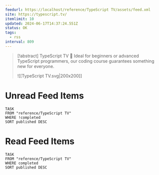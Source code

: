 ```yaml
---
feedurl: https://localhost/reference/TypeScript TV/assets/feed.xml
site: https://typescript.tv/
itemlimit: 10
updated: 2024-06-17T14:37:24.551Z
status: OK
tags:
  - rss
interval: 809
---
```


> [!abstract] TypeScript TV
> 🚀 Ideal for beginners or advanced TypeScript programmers, our coding course guarantees something new for everyone.
>
> ![[TypeScript TV.svg|200x200]]
# Unread Feed Items
~~~dataview
TASK
FROM "reference/TypeScript TV"
WHERE !completed
SORT published DESC
~~~

# Read Feed Items
~~~dataview
TASK
FROM "reference/TypeScript TV"
WHERE completed
SORT published DESC
~~~
